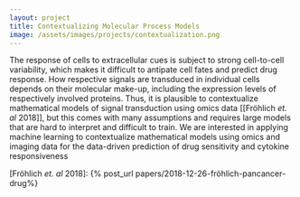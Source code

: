```yaml
---
layout: project
title: Contextualizing Molecular Process Models
image: /assets/images/projects/contextualization.png
---
```


The response of cells to extracellular cues is subject to strong cell-to-cell variability, which makes it difficult to antipate cell fates and predict drug response. How respective signals are transduced in individual cells depends on their molecular make-up, including the expression levels of respectively involved proteins. Thus, it is plausible to contextualize mathematical models of signal transduction using omics data \[[Fröhlich *et. al* 2018]\], but this comes with many assumptions and requires large models that are hard to interpret and difficult to train. We are interested in applying machine learning to contextualize mathematical models using omics and imaging data for the data-driven prediction of drug sensitivity and cytokine responsiveness

 [Fröhlich *et. al* 2018]: {% post_url papers/2018-12-26-fröhlich-pancancer-drug%}